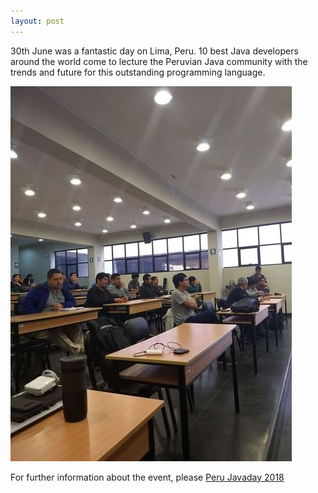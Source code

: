 ```yaml
---
layout: post
---
```

30th June was a fantastic day on Lima, Peru. 10 best Java developers around the world come to lecture the Peruvian Java community with the trends and future for this outstanding programming language.

![Alt text](/images/javadayperu/2018/001.javaday18.jpeg)

For further information about the event, please [Peru Javaday 2018](http://perujug.org/perujavaday2018/)